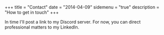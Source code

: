 +++
title = "Contact"
date = "2014-04-09"
sidemenu = "true"
description = "How to get in touch"
+++

In time I'll post a link to my Discord server. For now, you can direct professional matters to my LinkedIn.